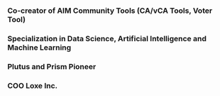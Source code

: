 ### Co-creator of AIM Community Tools (CA/vCA Tools, Voter Tool)
### Specialization in Data Science, Artificial Intelligence and Machine Learning
### Plutus and Prism Pioneer
### COO Loxe Inc.
